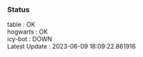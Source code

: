 ### Status


table : OK  
hogwarts : OK  
icy-bot : DOWN  
Latest Update : 2023-06-09 18:09:22.861916
